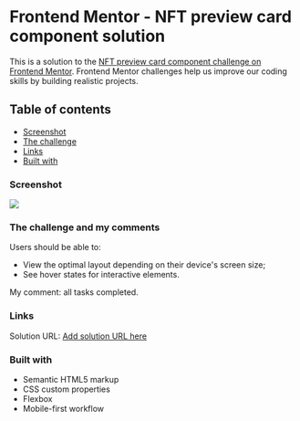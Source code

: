 # Frontend Mentor - NFT preview card component solution

This is a solution to the [NFT preview card component challenge on Frontend Mentor](https://www.frontendmentor.io/challenges/nft-preview-card-component-SbdUL_w0U). Frontend Mentor challenges help us improve our coding skills by building realistic projects. 

## Table of contents
- [Screenshot](#screenshot)
- [The challenge](#the-challenge)
- [Links](#links)
- [Built with](#built-with)

### Screenshot

![](/images/Screenshot.jpg)

### The challenge and my comments

Users should be able to:
- View the optimal layout depending on their device's screen size;
- See hover states for interactive elements.

My comment: all tasks completed.

### Links

Solution URL: [Add solution URL here](https://your-solution-url.com)

### Built with

- Semantic HTML5 markup
- CSS custom properties
- Flexbox
- Mobile-first workflow

